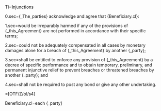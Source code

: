 Ti=Injunctions

0.sec={_The_parties} acknowledge and agree that {Beneficiary.cl}:

1.sec=would be irreparably harmed if any of the provisions of {_this_Agreement} are not performed in accordance with their specific terms;

2.sec=could not be adequately compensated in all cases by monetary damages alone for a breach of {_this_Agreement} by another {_party};

3.sec=shall be entitled to enforce any provision of {_this_Agreement} by a decree of specific performance and to obtain temporary, preliminary, and permanent injunctive relief to prevent breaches or threatened breaches by another {_party}; and 

4.sec=shall not be required to post any bond or give any other undertaking.

=[OTF/Z/ol/s4]

Beneficiary.cl=each {_party}

